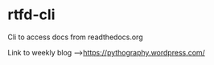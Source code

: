 # rtfd-cli
Cli to access docs from readthedocs.org

Link to weekly blog -->https://pythography.wordpress.com/
